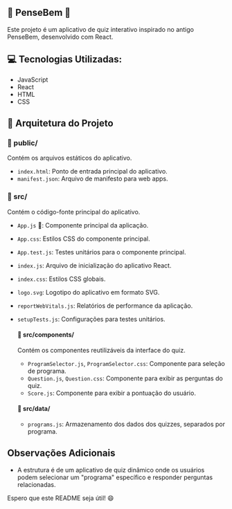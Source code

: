 ##  🧠  PenseBem  🧠

Este projeto é um aplicativo de quiz interativo inspirado no antigo PenseBem,  desenvolvido com React. 

##  💻  Tecnologias Utilizadas:

- JavaScript
- React 
- HTML
- CSS

##  📂  Arquitetura do Projeto

###  📁  public/

Contém os arquivos estáticos do aplicativo.

- `index.html`: Ponto de entrada principal do aplicativo.
- `manifest.json`: Arquivo de manifesto para web apps.


###  📁  src/

Contém o código-fonte principal do aplicativo.

- `App.js` 🚀: Componente principal da aplicação.
- `App.css`: Estilos CSS do componente principal.
- `App.test.js`: Testes unitários para o componente principal.
- `index.js`: Arquivo de inicialização do aplicativo React.
- `index.css`: Estilos CSS globais.
- `logo.svg`: Logotipo do aplicativo em formato SVG.
- `reportWebVitals.js`:  Relatórios de performance da aplicação.
- `setupTests.js`: Configurações para testes unitários. 

    ####  📁  src/components/

    Contém os componentes reutilizáveis da interface do quiz.

    - `ProgramSelector.js`, `ProgramSelector.css`: Componente para seleção de programa.
    - `Question.js`, `Question.css`: Componente para exibir as perguntas do quiz.
    - `Score.js`: Componente para exibir a pontuação do usuário.

    ####  📁  src/data/

    - `programs.js`:  Armazenamento dos dados dos quizzes, separados por programa.


##  Observações Adicionais

- A estrutura é de um aplicativo de quiz dinâmico onde os usuários podem selecionar um "programa" específico e responder perguntas relacionadas. 
 

Espero que este README seja útil! 😄 
